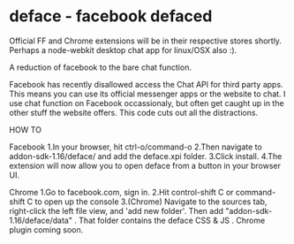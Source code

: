 deface - facebook defaced
=============

Official FF and Chrome extensions will be in their respective stores shortly.
Perhaps a node-webkit desktop chat app for linux/OSX also :).

A reduction of facebook to the bare chat function.

Facebook has recently disallowed access the Chat API for third party apps.
This means you can use its official messenger apps or the website to chat.
I use chat function on Facebook occassionaly, but often get caught up in the other stuff the website offers.
This code cuts out all the distractions.

HOW TO

Facebook
1.In your browser, hit ctrl-o/command-o
2.Then navigate to addon-sdk-1.16/deface/ and add the deface.xpi folder.
3.Click install.
4.The extension will now allow you to open deface from a button in your browser UI.

Chrome
1.Go to facebook.com, sign in.
2.Hit control-shift C or command-shift C to open up the console
3.(Chrome) Navigate to the sources tab, right-click the left file view, and 'add new folder'.
Then add "addon-sdk-1.16/deface/data" . That folder contains the deface CSS & JS . Chrome plugin coming soon.
